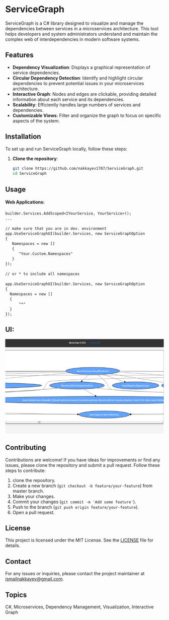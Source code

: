 ﻿# ServiceGraph

ServiceGraph is a C# library designed to visualize and manage the dependencies between services in a microservices architecture. This tool helps developers and system administrators understand and maintain the complex web of interdependencies in modern software systems.

## Features

- **Dependency Visualization**: Displays a graphical representation of service dependencies.
- **Circular Dependency Detection**: Identify and highlight circular dependencies to prevent potential issues in your microservices architecture.
- **Interactive Graph**: Nodes and edges are clickable, providing detailed information about each service and its dependencies.
- **Scalability**: Efficiently handles large numbers of services and dependencies.
- **Customizable Views**: Filter and organize the graph to focus on specific aspects of the system.

## Installation

To set up and run ServiceGraph locally, follow these steps:

1. **Clone the repository**:
    ```bash
    git clone https://github.com/nakkayev1707/ServiceGraph.git
    cd ServiceGraph
    ```

## Usage
#### Web Applications:

```
builder.Services.AddScoped<IYourService, YourService>();
...

// make sure that you are in dev. environment
app.UseServiceGraphUI(builder.Services, new ServiceGraphOption
{
   Namespaces = new []
   {
      "Your.Custom.Namespaces"
   }
});

// or * to include all namespaces 

app.UseServiceGraphUI(builder.Services, new ServiceGraphOption
{
  Namespaces = new []
  {
      "*"
  }
});

```
## UI:

<img alt="img.png" height="300" src="img.png"/>

## Contributing

Contributions are welcome! If you have ideas for improvements or find any issues, please clone the repository and submit a pull request. Follow these steps to contribute:

1. clone the repository.
2. Create a new branch (`git checkout -b feature/your-feature`) from master branch.
3. Make your changes.
4. Commit your changes (`git commit -m 'Add some feature'`).
5. Push to the branch (`git push origin feature/your-feature`).
6. Open a pull request.

## License

This project is licensed under the MIT License. See the [LICENSE](LICENSE) file for details.

## Contact

For any issues or inquiries, please contact the project maintainer at ismailnakkayev@gmail.com.

## Topics

C#, Microservices, Dependency Management, Visualization, Interactive Graph
